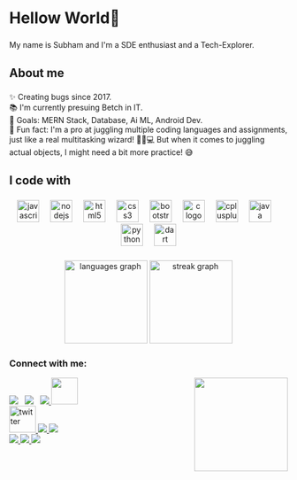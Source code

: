 <h1 align="left">Hellow World👋</h1>

###

<p align="left">My name is Subham and I'm a SDE enthusiast and a Tech-Explorer.</p>

###

<h2 align="left">About me</h2>

###

<p align="left">✨ Creating bugs since 2017.<br>📚 I'm currently presuing Betch in IT.<br>🎯 Goals: MERN Stack, Database, Ai ML, Android Dev.<br>🎲 Fun fact: I'm a pro at juggling multiple coding languages and assignments, just like a real multitasking wizard! 🧙‍♂️💻 But when it comes to juggling actual objects, I might need a bit more practice! 😅</p>

###

<h2 align="left">I code with</h2>

###

<div align="center">
  <img src="https://cdn.jsdelivr.net/gh/devicons/devicon/icons/javascript/javascript-original.svg" height="40" alt="javascript logo"  />
  <img width="12" />
  <img src="https://cdn.jsdelivr.net/gh/devicons/devicon/icons/nodejs/nodejs-original.svg" height="40" alt="nodejs logo"  />
  <img width="12" />
  <img src="https://cdn.jsdelivr.net/gh/devicons/devicon/icons/html5/html5-original.svg" height="40" alt="html5 logo"  />
  <img width="12" />
  <img src="https://cdn.jsdelivr.net/gh/devicons/devicon/icons/css3/css3-original.svg" height="40" alt="css3 logo"  />
  <img width="12" />
  <img src="https://cdn.jsdelivr.net/gh/devicons/devicon/icons/bootstrap/bootstrap-original.svg" height="40" alt="bootstrap logo"  />
  <img width="12" />
  <img src="https://cdn.jsdelivr.net/gh/devicons/devicon/icons/c/c-original.svg" height="40" alt="c logo"  />
  <img width="12" />
  <img src="https://cdn.jsdelivr.net/gh/devicons/devicon/icons/cplusplus/cplusplus-original.svg" height="40" alt="cplusplus logo"  />
  <img width="12" />
  <img src="https://cdn.jsdelivr.net/gh/devicons/devicon/icons/java/java-original.svg" height="40" alt="java logo"  />
  <img width="12" />
  <img src="https://cdn.jsdelivr.net/gh/devicons/devicon/icons/python/python-original.svg" height="40" alt="python logo"  />
  <img width="12" />
  <img src="https://cdn.jsdelivr.net/gh/devicons/devicon/icons/dart/dart-original.svg" height="40" alt="dart logo"  />
</div>

###

<div align="center">
  <img src="https://github-readme-stats.vercel.app/api/top-langs?username=Encryption-prince&locale=en&hide_title=false&layout=compact&card_width=320&langs_count=5&theme=dracula&hide_border=false&order=2" height="150" alt="languages graph"  />
  <img src="https://streak-stats.demolab.com?user=Encryption-prince&locale=en&mode=daily&theme=dracula&hide_border=false&border_radius=5&order=3" height="150" alt="streak graph"  />
</div>

###
### Connect with me:
<div>
  <div>
<img align="right" height="169" src="https://media2.giphy.com/media/HEPwfdu6T6svpPE1eN/giphy.gif?cid=ecf05e47xqyrkil2jxirbcpvnvth2w17m4ihetd2ikvltild&ep=v1_gifs_related&rid=giphy.gif&ct=s"  />
</div>
<div>
<a href="https://www.linkedin.com/in/subham-maity-6196aa248" alt="Subham | LinkedIn"><img src="https://img.icons8.com/fluent/48/000000/linkedin.png" ></a> &nbsp;
<a href="https://instagram.com/ursmile_makesmy_day" alt="ur-smile-my-day | Instagram"><img src="https://img.icons8.com/fluent/48/000000/instagram-new.png" ></a> &nbsp;
<a href="mailto:subhammaity6827@gmail.com" alt="subham-maity | Gmail"><img src="https://img.icons8.com/fluent/48/000000/gmail.png"> 
<a href="https://wa.me//+918638026144" alt="subham | WhatsApp"><img width="48" height="48" src="https://img.icons8.com/color/48/whatsapp--v1.png"/><br>
<a href="https://twitter.com/AdityaS50607555" alt="Aditya Seth | Twitter"><img width="48" height="48" src="https://img.icons8.com/fluency/48/twitter.png" alt="twitter"/> 
<a href="https://discordapp.com/users/Aditya Seth#4753" alt="Aditya Seth | Discord"><img src="https://img.icons8.com/plasticine/50/000000/discord-logo.png">
<a href="https://www.hackerrank.com/adityaseth_cse" alt="Aditya Seth | HackerRank"><img src="https://img.icons8.com/external-tal-revivo-shadow-tal-revivo/50/000000/external-hackerrank-is-a-technology-company-that-focuses-on-competitive-programming-logo-shadow-tal-revivo.png"> <br>
<a href="https://www.cloudskillsboost.google/public_profiles/b8eb9de8-382a-4ff8-9088-7ea496aac45d" alt="Aditya Seth | Google Cloud Skills"><img src="https://img.icons8.com/fluency/48/000000/google-cloud.png"> 
<a href="https://www.quora.com/profile/Aditya-Seth-133?ch=10&oid=1734427191&share=5335f444&srid=hzXNBO&target_type=user" alt="Aditya Seth | Quora"><img src="https://img.icons8.com/external-tal-revivo-shadow-tal-revivo/48/000000/external-quora-is-a-question-and-answer-website-where-questions-are-asked-logo-shadow-tal-revivo.png"/>
<a href="https://auth.geeksforgeeks.org/user/adityaseth_777/" alt="Aditya Seth | GeeksforGeeks"><img src="https://img.icons8.com/color/48/000000/GeeksforGeeks.png"/>
</div>
  


  </div>


